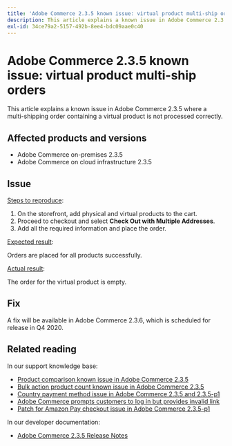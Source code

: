```yaml
---
title: 'Adobe Commerce 2.3.5 known issue: virtual product multi-ship orders'
description: This article explains a known issue in Adobe Commerce 2.3.5 where a multi-shipping order containing a virtual product is not processed correctly.
exl-id: 34ce79a2-5157-492b-8ee4-bdc09aae0c40
---
```

# Adobe Commerce 2.3.5 known issue: virtual product multi-ship orders

This article explains a known issue in Adobe Commerce 2.3.5 where a multi-shipping order containing a virtual product is not processed correctly.

## Affected products and versions

* Adobe Commerce on-premises 2.3.5
* Adobe Commerce on cloud infrastructure 2.3.5

## Issue

<u>Steps to reproduce</u>:

1. On the storefront, add physical and virtual products to the cart.
1. Proceed to checkout and select **Check Out with Multiple Addresses**.
1. Add all the required information and place the order.

<u>Expected result</u>:

Orders are placed for all products successfully.

<u>Actual result</u>:

The order for the virtual product is empty.

## Fix

A fix will be available in Adobe Commerce 2.3.6, which is scheduled for release in Q4 2020.

## Related reading

In our support knowledge base:

* [Product comparison known issue in Adobe Commerce 2.3.5](/help/troubleshooting/storefront/product-comparison-known-issue-in-magento-2.3.5.md)
* [Bulk action product count known issue in Adobe Commerce 2.3.5](/help/troubleshooting/miscellaneous/bulk-action-product-count-known-issue-in-magento-2.3.5.md)
* [Country payment method issue in Adobe Commerce 2.3.5 and 2.3.5-p1](/help/troubleshooting/known-issues-patches-attached/magento-2.3.5-2.3.5-p1-patch-country-payment-issue.md)
* [Adobe Commerce prompts customers to log in but provides invalid link](/help/troubleshooting/known-issues-patches-attached/magento-prompts-customers-log-in-invalid-link.md)
* [Patch for Amazon Pay checkout issue in Adobe Commerce 2.3.5-p1](/help/troubleshooting/payments/patch-for-amazon-pay-checkout-issue-in-magento-2.3.5-p1.md)

In our developer documentation:

* [Adobe Commerce 2.3.5 Release Notes](https://devdocs.magento.com/guides/v2.3/release-notes/release-notes-2-3-5-commerce.html#known-issues)
